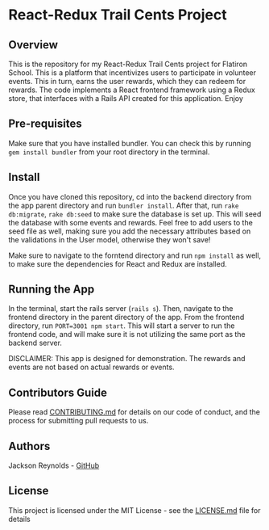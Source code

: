 # React-Redux Trail Cents Project

## Overview

This is the repository for my React-Redux Trail Cents project for Flatiron School. This is a platform that incentivizes users to participate in volunteer events. This in turn, earns the user rewards, which they can redeem for rewards. The code implements a React frontend framework using a Redux store, that interfaces with a Rails API created for this application. Enjoy

## Pre-requisites

Make sure that you have installed bundler. You can check this by running `gem install bundler` from your root directory in the terminal.

## Install

Once you have cloned this repository, cd into the backend directory from the app parent directory and run `bundler install`. After that, run `rake db:migrate`, `rake db:seed` to make sure the database is set up. This will seed the database with some events and rewards. Feel free to add users to the seed file as well, making sure you add the necessary attributes based on the validations in the User model, otherwise they won't save!

Make sure to navigate to the forntend directory and run `npm install` as well, to make sure the dependencies for React and Redux are installed.

## Running the App

In the terminal, start the rails server (`rails s`). Then, navigate to the frontend directory in the parent directory of the app. From the frontend directory, run `PORT=3001 npm start`. This will start a server to run the frontend code, and will make sure it is not utilizing the same port as the backend server. 

DISCLAIMER: This app is designed for demonstration. The rewards and events are not based on actual rewards or events.

## Contributors Guide

Please read [CONTRIBUTING.md](https://gist.github.com/PurpleBooth/b24679402957c63ec426) for details on our code of conduct, and the process for submitting pull requests to us.

## Authors

Jackson Reynolds - [GitHub](https://github.com/JacksonReynolds)

## License

This project is licensed under the MIT License - see the [LICENSE.md](LICENSE.md) file for details

